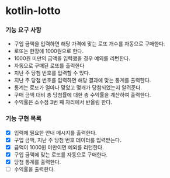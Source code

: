 # kotlin-lotto

### 기능 요구 사항
- 구입 금액을 입력하면 해당 가격에 맞는 로또 개수를 자동으로 구매한다.
- 로또는 한장에 1000원으로 한다.
- 1000원 미만의 금액을 입력했을 경우 예외를 리턴한다.
- 자동으로 구매된 로또를 출력한다
- 지난 주 당첨 번호를 입력할 수 있다.
- 지난 주 당첨 번호를 입력하면 해당 결과에 맞는 통계를 출력한다.
- 통계는 로또가 얼마나 맞았고 몇개가 당첨되었는지 알려준다.
- 구매 금액 대비 총 당첨률에 대한 총 수익률을 계산하여 출력한다.
- 수익률은 소수점 3번 째 자리에서 반올림 한다.

### 기능 구현 목록
- [x] 입력에 필요한 안내 메시지를 출력한다.
- [x] 구입 금액, 지난 주 당첨 번호 데이터를 입력받는다.
- [x] 금액이 1000원 미만이면 예외를 리턴한다.
- [x] 구입 금액에 맞는 로또를 자동으로 구매한다.
- [x] 당첨 통계를 출력한다.
- [ ] 수익률을 출력한다.
